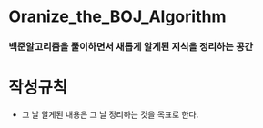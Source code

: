 # Oranize_the_BOJ_Algorithm
### 백준알고리즘을 풀이하면서 새롭게 알게된 지식을 정리하는 공간

# 작성규칙
* 그 날 알게된 내용은 그 날 정리하는 것을 목표로 한다.
